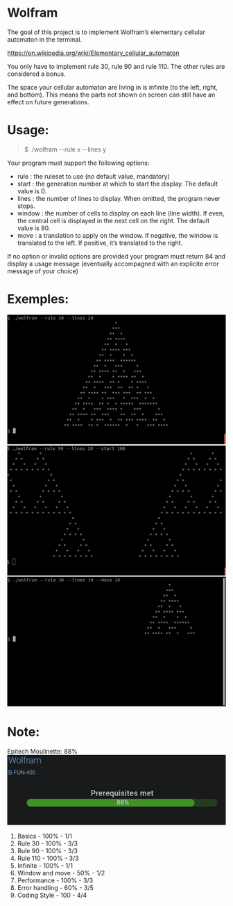 # Wolfram

The goal of this project is to implement Wolfram’s elementary cellular automaton in the terminal.

https://en.wikipedia.org/wiki/Elementary_cellular_automaton

You only have to implement rule 30, rule 90 and rule 110. The other rules are considered a bonus.

The space your cellular automaton are living in is infinite (to the left, right, and bottom).
This means the parts not shown on screen can still have an effect on future generations.

# Usage:

> $ ./wolfram --rule x --lines y

Your program must support the following options:

- rule : the ruleset to use (no default value, mandatory)
- start : the generation number at which to start the display. The default value is 0.
- lines : the number of lines to display. When omitted, the program never stops.
- window : the number of cells to display on each line (line width). If even, the central cell is displayed in the next cell on the right. The default value is 80.
- move : a translation to apply on the window. If negative, the window is translated to the left. If positive, it’s translated to the right.

If no option or invalid options are provided your program must return 84 and display a usage message (eventually accompagned with an explicite error message of your choice)

# Exemples:

![Exemple:](Source/Exemple.png)
![Exemple:](Source/Exemple2.png)
![Exemple:](Source/Exemple3.png)

# Note:

Epitech Moulinette: 88%
![Result:](Source/Result.png)

01. Basics - 100% - 1/1
02. Rule 30 - 100% - 3/3
03. Rule 90 - 100% - 3/3
04. Rule 110 - 100% - 3/3
05. Infinite - 100% - 1/1
06. Window and move - 50% - 1/2
07. Performance - 100% - 3/3
08. Error handling - 60% - 3/5
09. Coding Style - 100 - 4/4